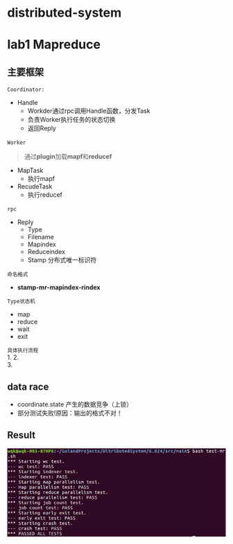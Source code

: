 # distributed-system

# lab1 Mapreduce
## 主要框架
`Coordinator:`  
* Handle
  * Workder通过rpc调用Handle函数，分发Task
  * 负责Worker执行任务的状态切换
  * 返回Reply
 
`Worker`  
>通过**plugin**加载**mapf**和**reducef**
* MapTask
  * 执行mapf 
* RecudeTask
  * 执行reducef
 
`rpc`
* Reply
  - Type
  - Filename
  - Mapindex
  - Reduceindex
  - Stamp 分布式唯一标识符  
 
`命名格式`
* **stamp-mr-mapindex-rindex**

`Type状态机`
* map
* reduce
* wait
* exit

`具体执行流程`  
1.
2.  
3.  
## data race
- coordinate.state 产生的数据竞争（上锁）  
- 部分测试失败!原因：输出的格式不对！  
## Result
![结果](https://github.com/MingweiGuo/DistributeSystem/blob/main/picture/lab1_test.png)
